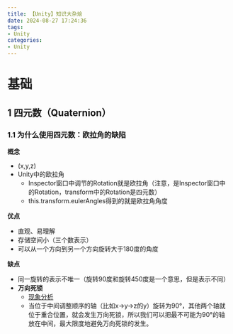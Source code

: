 ```yaml
---
title: 【Unity】知识大杂烩
date: 2024-08-27 17:24:36
tags: 
- Unity 
categories: 
- Unity
---
```




# 基础

## 1 四元数（Quaternion）

### 1.1 为什么使用四元数：欧拉角的缺陷

**概念**

- (x,y,z)
- Unity中的欧拉角
  - Inspector窗口中调节的Rotation就是欧拉角（注意，是Inspector窗口中的Rotation，transform中的Rotation是四元数）
  - this.transform.eulerAngles得到的就是欧拉角角度

**优点**

- 直观、易理解
- 存储空间小（三个数表示）
- 可以从一个方向到另一个方向旋转大于180度的角度

**缺点**

- 同一旋转的表示不唯一（旋转90度和旋转450度是一个意思，但是表示不同）
- **万向死锁**
  - [现象分析](https://www.bilibili.com/video/BV1Nr4y1j7kn/?spm_id_from=333.337.search-card.all.click&vd_source=d1cd7437519192c36dc659c247e8160e)
  - 当位于中间调整顺序的轴（比如x->y->z的y）旋转为90°，其他两个轴就位于重合位置，就会发生万向死锁，所以我们可以把最不可能为90°的轴放在中间，最大限度地避免万向死锁的发生。

